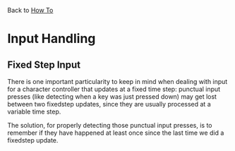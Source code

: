 Back to [How To](../how-to.md)

# Input Handling

## Fixed Step Input
There is one important particularity to keep in mind when dealing with input for a character controller that updates at a fixed time step: punctual input presses (like detecting when a key was just pressed down) may get lost between two fixedstep updates, since they are usually processed at a variable time step.

The solution, for properly detecting those punctual input presses, is to remember if they have happened at least once since the last time we did a fixedstep update.